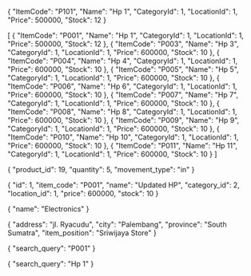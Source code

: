 <!-- create JSON -->
{
    "ItemCode": "P101",
    "Name": "Hp 1",
    "CategoryId": 1,
    "LocationId": 1,
    "Price": 500000,
    "Stock": 12
}

<!-- Multiple create JSON -->
[
    {
        "ItemCode": "P001",
        "Name": "Hp 1",
        "CategoryId": 1,
        "LocationId": 1,
        "Price": 500000,
        "Stock": 12
    },
    {
        "ItemCode": "P003",
        "Name": "Hp 3",
        "CategoryId": 1,
        "LocationId": 1,
        "Price": 600000,
        "Stock": 10
    },
    {
        "ItemCode": "P004",
        "Name": "Hp 4",
        "CategoryId": 1,
        "LocationId": 1,
        "Price": 600000,
        "Stock": 10
    },
    {
        "ItemCode": "P005",
        "Name": "Hp 5",
        "CategoryId": 1,
        "LocationId": 1,
        "Price": 600000,
        "Stock": 10
    },
    {
        "ItemCode": "P006",
        "Name": "Hp 6",
        "CategoryId": 1,
        "LocationId": 1,
        "Price": 600000,
        "Stock": 10
    },
    {
        "ItemCode": "P007",
        "Name": "Hp 7",
        "CategoryId": 1,
        "LocationId": 1,
        "Price": 600000,
        "Stock": 10
    },
    {
        "ItemCode": "P008",
        "Name": "Hp 8",
        "CategoryId": 1,
        "LocationId": 1,
        "Price": 600000,
        "Stock": 10
    },
    {
        "ItemCode": "P009",
        "Name": "Hp 9",
        "CategoryId": 1,
        "LocationId": 1,
        "Price": 600000,
        "Stock": 10
    },
    {
        "ItemCode": "P010",
        "Name": "Hp 10",
        "CategoryId": 1,
        "LocationId": 1,
        "Price": 600000,
        "Stock": 10
    },
    {
        "ItemCode": "P011",
        "Name": "Hp 11",
        "CategoryId": 1,
        "LocationId": 1,
        "Price": 600000,
        "Stock": 10
    }
]

<!-- in-out products -->
{
    "product_id": 19,
    "quantity": 5,
    "movement_type": "in"
}

<!-- update product -->
{
    "id": 1,
    "item_code": "P001",
    "name": "Updated HP",
    "category_id": 2,
    "location_id": 1,
    "price": 600000,
    "stock": 10
}

<!-- create category -->
{
  "name": "Electronics"
}

<!-- create location -->
{
  "address": "jl. Ryacudu",
  "city": "Palembang",
  "province": "South Sumatra",
  "item_position": "Sriwijaya Store"
}

<!-- search item by item code -->
{
    "search_query": "P001"
}

<!-- search item by item name -->
{
    "search_query": "Hp 1"
}